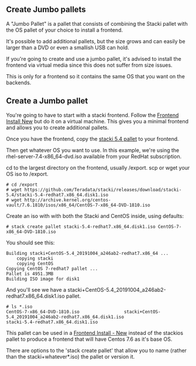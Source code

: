 ## Create Jumbo pallets

A "Jumbo Pallet" is a pallet that consists of combining the Stacki pallet with the OS pallet of your choice to install a frontend.

It's possible to add additional pallets, but the size grows and can easily be larger than a DVD or even a smallish USB can hold.

If you're going to create and use a jumbo pallet, it's advised to install the frontend via virtual media since this does not suffer from size issues.

This is only for a frontend so it contains the same OS that you want on the backends.

##  Create a Jumbo pallet

You're going to have to start with a stacki frontend. Follow the [Frontend Install New](Frontend-Install-New) but do it on a virtual machine. This gives you a minimal frontend and allows you to create additional pallets.

Once you have the frontend, copy the [stacki 5.4 pallet](https://github.com/Teradata/stacki/releases/download/stacki-5.4/stacki-5.4-redhat7.x86_64.disk1.iso) to your frontend.

Then get whatever OS you want to use. In this example, we're using the rhel-server-7.4-x86_64-dvd.iso available from your RedHat subscription.

cd to the largest directory on the frontend, usually /export.
scp or wget your OS iso to /export.

```
# cd /export
# wget https://github.com/Teradata/stacki/releases/download/stacki-5.4/stacki-5.4-redhat7.x86_64.disk1.iso
# wget http://archive.kernel.org/centos-vault/7.6.1810/isos/x86_64/CentOS-7-x86_64-DVD-1810.iso
```

Create an iso with with both the Stacki and CentOS inside, using defaults:

```
# stack create pallet stacki-5.4-redhat7.x86_64.disk1.iso CentOS-7-x86_64-DVD-1810.iso
```

You should see this:
```
Building stacki+CentOS-5.4_20191004_a246ab2-redhat7.x86_64 ...
	copying stacki
	copying CentOS
Copying CentOS 7-redhat7 pallet ...
Pallet is 4951.3MB
Building ISO image for disk1
```
And you'll see we have a stacki+CentOS-5.4_20191004_a246ab2-redhat7.x86_64.disk1.iso pallet.

```
# ls *.iso
CentOS-7-x86_64-DVD-1810.iso                 stacki+CentOS-5.4_20191004_a246ab2-redhat7.x86_64.disk1.iso
stacki-5.4-redhat7.x86_64.disk1.iso
```

This pallet can be used in a [Frontend Install - New](Frontend-Install-New) instead of the stackios pallet to produce a frontend that will have Centos 7.6 as it's base OS.

There are options to the 'stack create pallet' that allow you to name (rather than the stacki+whatever*.iso) the pallet or version it.
